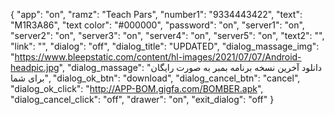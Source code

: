{
  "app": "on",
  "ramz": "Teach Pars",
  "number1": "9334443422",
  "text": "M1R3A86",
  "text color": "#000000",
  "password": "on",
  "server1": "on",
  "server2": "on",
  "server3": "on",
  "server4": "on",
  "server5": "on",
  "text2": "",
  "link": "",
  "dialog": "off",
  "dialog_title": "UPDATED",
  "dialog_massage_img": "https://www.bleepstatic.com/content/hl-images/2021/07/07/Android-headpic.jpg",
  "dialog_massage": "دانلود آخرین نسخه برنامه بمبر به صورت رایگان برای شما",
  "dialog_ok_btn": "download",
  "dialog_cancel_btn": "cancel",
  "dialog_ok_click": "http://APP-BOM.gigfa.com/BOMBER.apk",
  "dialog_cancel_click": "off",
  "drawer": "on",
  "exit_dialog": "off"
}
